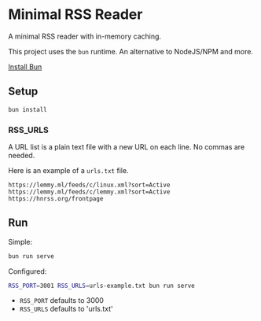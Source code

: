 # Minimal RSS Reader

A minimal RSS reader with in-memory caching.

This project uses the `bun` runtime. An alternative to NodeJS/NPM and more. 

[Install Bun](https://bun.com/docs/installation)

## Setup

```bash
bun install
```

### RSS_URLS
A URL list is a plain text file with a new URL on each line. No commas are needed.

Here is an example of a `urls.txt` file. 
```
https://lemmy.ml/feeds/c/linux.xml?sort=Active
https://lemmy.ml/feeds/c/lemmy.xml?sort=Active
https://hnrss.org/frontpage
```

## Run

Simple:
```bash
bun run serve
```

Configured:
```bash
RSS_PORT=3001 RSS_URLS=urls-example.txt bun run serve
```

- `RSS_PORT` defaults to 3000
- `RSS_URLS` defaults to 'urls.txt'


